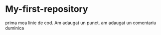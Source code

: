 # My-first-repository
prima mea linie de cod.
Am adaugat un punct.
am adaugat un comentariu duminica
